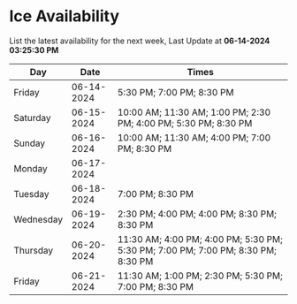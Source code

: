 # Ice Availability

List the latest availability for the next week, Last Update at **06-14-2024 03:25:30 PM**

| Day         | Date        | Times       |
| ----------- | ----------- | ----------- |
|Friday|06-14-2024|5:30 PM; 7:00 PM; 8:30 PM|
|Saturday|06-15-2024|10:00 AM; 11:30 AM; 1:00 PM; 2:30 PM; 4:00 PM; 5:30 PM; 8:30 PM|
|Sunday|06-16-2024|10:00 AM; 11:30 AM; 4:00 PM; 7:00 PM; 8:30 PM|
|Monday|06-17-2024||
|Tuesday|06-18-2024|7:00 PM; 8:30 PM|
|Wednesday|06-19-2024|2:30 PM; 4:00 PM; 4:00 PM; 8:30 PM; 8:30 PM|
|Thursday|06-20-2024|11:30 AM; 4:00 PM; 4:00 PM; 5:30 PM; 5:30 PM; 7:00 PM; 7:00 PM; 8:30 PM; 8:30 PM|
|Friday|06-21-2024|11:30 AM; 1:00 PM; 2:30 PM; 5:30 PM; 7:00 PM; 8:30 PM|
